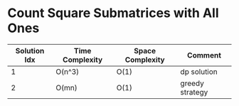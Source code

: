 # Count Square Submatrices with All Ones

| Solution Idx | Time Complexity | Space Complexity | Comment         |
| ------------ | --------------- | ---------------- | --------------- |
| 1            | O(n^3)          | O(1)             | dp solution     |
| 2            | O(mn)           | O(1)             | greedy strategy |

